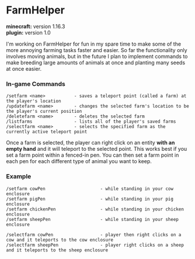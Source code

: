 # FarmHelper

**minecraft:** version 1.16.3 </br>
**plugin:** version 1.0

I'm working on FarmHelper for fun in my spare time to make some of the more annoying farming tasks faster and easier. So far the functionality only involves moving animals, but in the future I plan to implement commands to make breeding large amounts of animals at once and planting many seeds at once easier.

### In-game Commands
```
/setfarm <name>           - saves a teleport point (called a farm) at the player's location
/updatefarm <name>        - changes the selected farm's location to be the player's current position
/deletefarm <name>        - deletes the selected farm
/listfarms                - lists all of the player's saved farms
/selectfarm <name>        - selects the specified farm as the currently active teleport point
```

Once a farm is selected, the player can right click on an entity **with an empty hand** and it will teleport to the selected point. This works best if you set a farm point within a fenced-in pen. You can then set a farm point in each pen for each different type of animal you want to keep.

### Example
```
/setfarm cowPen                     - while standing in your cow enclosure
/setfarm pigPen                     - while standing in your pig enclosure
/setfarm chickenPen                 - while standing in your chicken enclosure
/setfarm sheepPen                   - while standing in your sheep enclosure

/selectfarm cowPen                  - player then right clicks on a cow and it teleports to the cow enclosure
/selectfarm sheepPen                - player right clicks on a sheep and it teleports to the sheep enclosure
```
